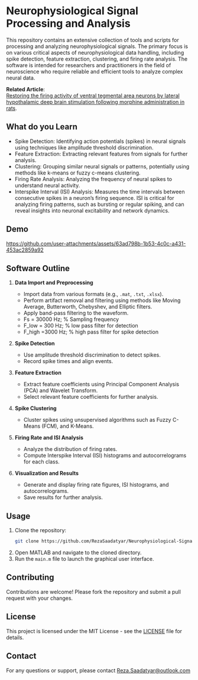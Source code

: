 # Neurophysiological Signal Processing and Analysis
This repository contains an extensive collection of tools and scripts for processing and analyzing neurophysiological signals. The primary focus is on various critical aspects of neurophysiological data handling, including spike detection, feature extraction, clustering, and firing rate analysis. The software is intended for researchers and practitioners in the field of neuroscience who require reliable and efficient tools to analyze complex neural data.

**Related Article**:<br/>
[Restoring the firing activity of ventral tegmental area neurons by lateral hypothalamic deep brain stimulation following morphine administration in rats](https://www.sciencedirect.com/science/article/abs/pii/S0031938423001348).

## What do you Learn
- Spike Detection: Identifying action potentials (spikes) in neural signals using techniques like amplitude threshold discrimination.
- Feature Extraction: Extracting relevant features from signals for further analysis.
- Clustering: Grouping similar neural signals or patterns, potentially using methods like k-means or fuzzy c-means clustering.
- Firing Rate Analysis: Analyzing the frequency of neural spikes to understand neural activity.
- Interspike Interval (ISI) Analysis: Measures the time intervals between consecutive spikes in a neuron’s firing sequence. ISI is critical for analyzing firing patterns, such as bursting or regular spiking, and can reveal insights into neuronal excitability and network dynamics.

## Demo
https://github.com/user-attachments/assets/63ad798b-1b53-4c0c-a431-453ac2859a92

## Software Outline

1. **Data Import and Preprocessing**
   - Import data from various formats (e.g., `.mat`, `.txt`, `.xlsx`).
   - Perform artifact removal and filtering using methods like Moving Average, Butterworth, Chebyshev, and Elliptic filters.
   - Apply band-pass filtering to the waveform.
   - Fs = 30000 Hz;                 % Sampling frequency  
   - F_low = 300 Hz;                % low pass filter for detection  
   - F_high =3000 Hz;               % high pass filter for spike detection  

2. **Spike Detection**
   - Use amplitude threshold discrimination to detect spikes.
   - Record spike times and align events.

3. **Feature Extraction**
   - Extract feature coefficients using Principal Component Analysis (PCA) and Wavelet Transform.
   - Select relevant feature coefficients for further analysis.

4. **Spike Clustering**
   - Cluster spikes using unsupervised algorithms such as Fuzzy C-Means (FCM), and K-Means.

5. **Firing Rate and ISI Analysis**
   - Analyze the distribution of firing rates.
   - Compute Interspike Interval (ISI) histograms and autocorrelograms for each class.

6. **Visualization and Results**
   - Generate and display firing rate figures, ISI histograms, and autocorrelograms.
   - Save results for further analysis.

## Usage

1. Clone the repository:
   ```bash
   git clone https://github.com/RezaSaadatyar/Neurophysiological-Signal-Processing-and-Analysis
   ```
2. Open MATLAB and navigate to the cloned directory.
3. Run the `main.m` file to launch the graphical user interface.

## Contributing

Contributions are welcome! Please fork the repository and submit a pull request with your changes.

## License

This project is licensed under the MIT License - see the [LICENSE](LICENSE) file for details.

## Contact

For any questions or support, please contact Reza.Saadatyar@outlook.com
